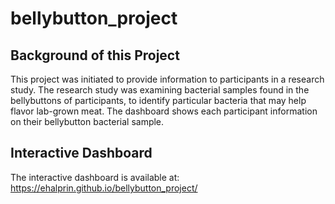 # bellybutton_project

## Background of this Project

This project was initiated to provide information to participants in a research study. The research study was examining bacterial samples found in the bellybuttons of participants, to identify particular bacteria that may help flavor lab-grown meat. The dashboard shows each participant information on their bellybutton bacterial sample.

## Interactive Dashboard

The interactive dashboard is available at: https://ehalprin.github.io/bellybutton_project/
